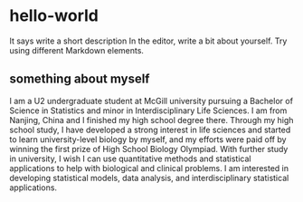 # hello-world
It says write a short description
In the editor, write a bit about yourself. Try using different Markdown elements.
## something about myself
I am a U2 undergraduate student at McGill university pursuing a Bachelor of Science in Statistics and minor in Interdisciplinary Life Sciences. I am from Nanjing, China and I finished my high school degree there. Through my high school study, I have developed a strong interest in life sciences and started to learn university-level biology by myself, and my efforts were paid off by winning the first prize of High School Biology Olympiad.
With further study in university, I wish I can use quantitative methods and statistical applications to help with biological and clinical problems. I am interested in developing statistical models, data analysis, and interdisciplinary statistical applications. 
